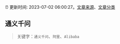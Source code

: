 :alarm_clock: 更新时间: 2023-07-02 06:00:27。[文章来源](/README.md)、[文章分类](/TAGS.md)

## 通义千问


> 关键字：`通义千问`、`阿里`、`Alibaba`



